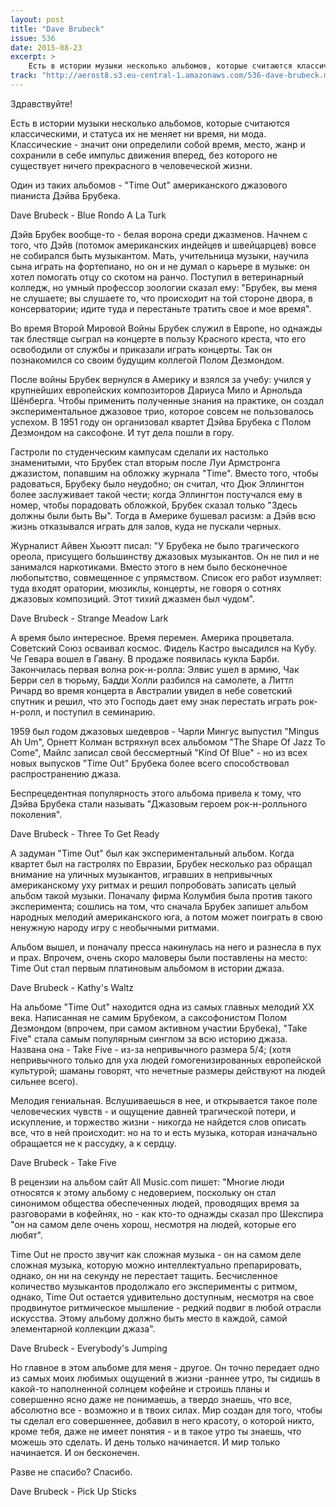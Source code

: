 ```yaml
---
layout: post
title: "Dave Brubeck"
issue: 536
date: 2015-08-23
excerpt: >
    Есть в истории музыки несколько альбомов, которые считаются классическими, и статуса их не меняет ни время, ни мода. Классические - значит они определили собой время, место, жанр и сохранили в себе импульс движения вперед, без которого не существует ничего прекрасного в человеческой жизни.
track: "http://aerost8.s3.eu-central-1.amazonaws.com/536-dave-brubeck.mp3"
---
```


Здравствуйте!

Есть в истории музыки несколько альбомов, которые считаются классическими, и статуса их не меняет ни время, ни мода. Классические - значит они определили собой время, место, жанр и сохранили в себе импульс движения вперед, без которого не существует ничего прекрасного в человеческой жизни.

Один из таких альбомов - "Time Out" американского джазового пианиста Дэйва Брубека.

Dave Brubeck - Blue Rondo A La Turk

Дэйв Брубек вообще-то - белая ворона среди джазменов. Начнем с того, что Дэйв (потомок американских индейцев и швейцарцев) вовсе не собирался быть музыкантом. Мать, учительница музыки, научила сына играть на фортепиано, но он и не думал о карьере в музыке: он хотел помогать отцу со скотом на ранчо. Поступил в ветеринарный колледж, но умный профессор зоологии сказал ему: "Брубек, вы меня не слушаете; вы слушаете то, что происходит на той стороне двора, в консерватории; идите туда и перестаньте тратить свое и мое время".

Во время Второй Мировой Войны Брубек служил в Европе, но однажды так блестяще сыграл на концерте в пользу Красного креста, что его освободили от службы и приказали играть концерты. Так он познакомился со своим будущим коллегой Полом Дезмондом.

После войны Брубек вернулся в Америку и взялся за учебу: учился у крупнейших европейских композиторов Дариуса Мило и Арнольда Шёнберга. Чтобы применить полученные знания на практике, он создал экспериментальное джазовое трио, которое совсем не пользовалось успехом. В 1951 году он организовал квартет Дэйва Брубека с Полом Дезмондом на саксофоне. И тут дела пошли в гору.

Гастроли по студенческим кампусам сделали их настолько знаменитыми, что Брубек стал вторым после Луи Армстронга джазистом, попавшим на обложку журнала "Time". Вместо того, чтобы радоваться, Брубеку было неудобно; он считал, что Дюк Эллингтон более заслуживает такой чести; когда Эллингтон постучался ему в номер, чтобы порадовать обложкой, Брубек сказал только "Здесь должны были быть Вы". Тогда в Америке бушевал расизм: а Дэйв всю жизнь отказывался играть для залов, куда не пускали черных.

Журналист Айвен Хьюэтт писал: "У Брубека не было трагического ореола, присущего большинству джазовых музыкантов. Он не пил и не занимался наркотиками. Вместо этого в нем было бесконечное любопытство, совмещенное с упрямством. Список его работ изумляет: туда входят оратории, мюзиклы, концерты, не говоря о сотнях джазовых композиций. Этот тихий джазмен был чудом".

Dave Brubeck - Strange Meadow Lark

А время было интересное. Время перемен. Америка процветала. Советский Союз осваивал космос. Фидель Кастро высадился на Кубу. Че Гевара вошел в Гавану. В продаже появилась кукла Барби. Закончилась первая волна рок-н-ролла: Элвис ушел в армию, Чак Берри сел в тюрьму, Бадди Холли разбился на самолете, а Литтл Ричард во время концерта в Австралии увидел в небе советский спутник и решил, что это Господь дает ему знак перестать играть рок-н-ролл, и поступил в семинарию.

1959 был годом джазовых шедевров - Чарли Мингус выпустил "Mingus Ah Um", Орнетт Колман встряхнул всех альбомом "The Shape Of Jazz To Come", Майлс записал свой бессмертный "Kind Of Blue" - но из всех новых выпусков "Time Out" Брубека более всего способствовал распространению джаза.

Беспрецедентная популярность этого альбома привела к тому, что Дэйва Брубека стали называть "Джазовым героем рок-н-ролльного поколения".

Dave Brubeck - Three To Get Ready

А задуман "Time Out" был как экспериментальный альбом. Когда квартет был на гастролях по Евразии, Брубек несколько раз обращал внимание на уличных музыкантов, игравших в непривычных американскому уху ритмах и решил попробовать записать целый альбом такой музыки. Поначалу фирма Колумбия была против такого эксперимента; сошлись на том, что сначала Брубек запишет альбом народных мелодий американского юга, а потом может поиграть в свою ненужную народу игру с необычными ритмами.

Альбом вышел, и поначалу пресса накинулась на него и разнесла в пух и прах. Впрочем, очень скоро маловеры были поставлены на место: Time Out стал первым платиновым альбомом в истории джаза.

Dave Brubeck - Kathy's Waltz

На альбоме "Time Out" находится одна из самых главных мелодий XX века. Написанная не самим Брубеком, а саксофонистом Полом Дезмондом (впрочем, при самом активном участии Брубека), "Take Five" стала самым популярным синглом за всю историю джаза. Названа она - Take Five - из-за непривычного размера 5/4; (хотя непривычного только для уха людей гомогенизированных европейской культурой; шаманы говорят, что нечетные размеры действуют на людей сильнее всего).

Мелодия гениальная. Вслушиваешься в нее, и открывается такое поле человеческих чувств - и ощущение давней трагической потери, и искупление, и торжество жизни - никогда не найдется слов описать все, что в ней происходит: но на то и есть музыка, которая изначально обращается не к рассудку, а к сердцу.

Dave Brubeck - Take Five

В рецензии на альбом сайт All Music.com пишет: "Многие люди относятся к этому альбому с недоверием, поскольку он стал синонимом общества обеспеченных людей, проводящих время за разговорами в кофейнях, но - как кто-то однажды сказал про Шекспира "он на самом деле очень хорош, несмотря на людей, которые его любят".

Time Out не просто звучит как сложная музыка - он на самом деле сложная музыка, которую можно интеллектуально препарировать, однако, он ни на секунду не перестает тащить. Бесчисленное количество музыкантов продолжало его эксперименты с ритмом, однако, Time Out остается удивительно доступным, несмотря на свое продвинутое ритмическое мышление - редкий подвиг в любой отрасли искусства. Этому альбому должно быть место в каждой, самой элементарной коллекции джаза".

Dave Brubeck - Everybody's Jumping

Но главное в этом альбоме для меня - другое. Он точно передает одно из самых моих любимых ощущений в жизни -раннее утро, ты сидишь в какой-то наполненной солнцем кофейне и строишь планы и совершенно ясно даже не понимаешь, а твердо знаешь, что все, абсолютно все - возможно и в твоих силах. Мир создан для того, чтобы ты сделал его совершеннее, добавил в него красоту, о которой никто, кроме тебя, даже не имеет понятия - и в такое утро ты знаешь, что можешь это сделать. И день только начинается. И мир только начинается. И он бесконечен.

Разве не спасибо? Спасибо.

Dave Brubeck - Pick Up Sticks
